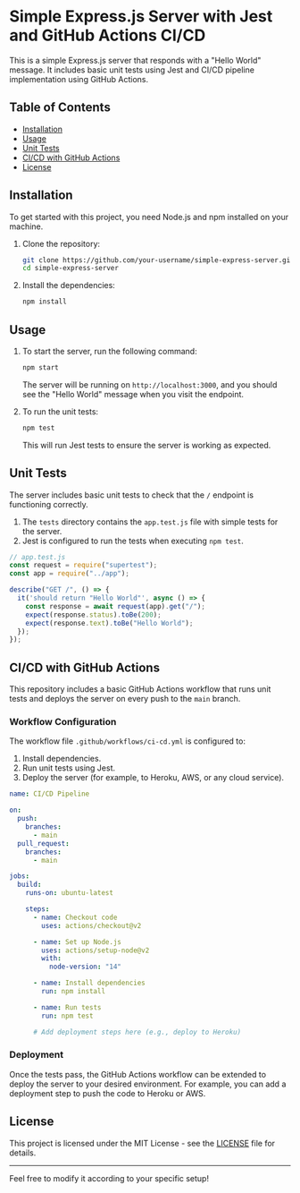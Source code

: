 # Simple Express.js Server with Jest and GitHub Actions CI/CD

This is a simple Express.js server that responds with a "Hello World" message. It includes basic unit tests using Jest and CI/CD pipeline implementation using GitHub Actions.

## Table of Contents

- [Installation](#installation)
- [Usage](#usage)
- [Unit Tests](#unit-tests)
- [CI/CD with GitHub Actions](#cicd-with-github-actions)
- [License](#license)

## Installation

To get started with this project, you need Node.js and npm installed on your machine.

1. Clone the repository:

   ```bash
   git clone https://github.com/your-username/simple-express-server.git
   cd simple-express-server
   ```

2. Install the dependencies:

   ```bash
   npm install
   ```

## Usage

1. To start the server, run the following command:

   ```bash
   npm start
   ```

   The server will be running on `http://localhost:3000`, and you should see the "Hello World" message when you visit the endpoint.

2. To run the unit tests:

   ```bash
   npm test
   ```

   This will run Jest tests to ensure the server is working as expected.

## Unit Tests

The server includes basic unit tests to check that the `/` endpoint is functioning correctly.

1. The `tests` directory contains the `app.test.js` file with simple tests for the server.
2. Jest is configured to run the tests when executing `npm test`.

```js
// app.test.js
const request = require("supertest");
const app = require("../app");

describe("GET /", () => {
  it('should return "Hello World"', async () => {
    const response = await request(app).get("/");
    expect(response.status).toBe(200);
    expect(response.text).toBe("Hello World");
  });
});
```

## CI/CD with GitHub Actions

This repository includes a basic GitHub Actions workflow that runs unit tests and deploys the server on every push to the `main` branch.

### Workflow Configuration

The workflow file `.github/workflows/ci-cd.yml` is configured to:

1. Install dependencies.
2. Run unit tests using Jest.
3. Deploy the server (for example, to Heroku, AWS, or any cloud service).

```yaml
name: CI/CD Pipeline

on:
  push:
    branches:
      - main
  pull_request:
    branches:
      - main

jobs:
  build:
    runs-on: ubuntu-latest

    steps:
      - name: Checkout code
        uses: actions/checkout@v2

      - name: Set up Node.js
        uses: actions/setup-node@v2
        with:
          node-version: "14"

      - name: Install dependencies
        run: npm install

      - name: Run tests
        run: npm test

      # Add deployment steps here (e.g., deploy to Heroku)
```

### Deployment

Once the tests pass, the GitHub Actions workflow can be extended to deploy the server to your desired environment. For example, you can add a deployment step to push the code to Heroku or AWS.

## License

This project is licensed under the MIT License - see the [LICENSE](LICENSE) file for details.

---

Feel free to modify it according to your specific setup!
